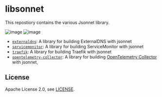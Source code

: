 # libsonnet

This repostiory contains the various Jsonnet library. 

![image](https://img.shields.io/github/commit-activity/y/tonychoe/libsonnet)  ![image](https://img.shields.io/github/last-commit/tonychoe/libsonnet)

* [`externaldns`](externaldns): A library for building ExternalDNS with jsonnet
* [`servicemonitor`](servicemonitor): A library for building ServiceMonitor with jsonnet
* [`traefik`](traefik): A library for building Traefik with jsonnet
* [`opentelemetry-collector`](opentelemetry-collector): A library for building [OpenTelemetry Collector](https://github.com/open-telemetry/opentelemetry-operator/) with jsonnet,


## License

Apache License 2.0, see [LICENSE](LICENSE).
